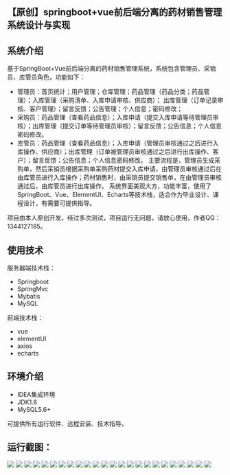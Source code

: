 ## 【原创】springboot+vue前后端分离的药材销售管理系统设计与实现

## 系统介绍

基于SpringBoot+Vue前后端分离的药材销售管理系统，系统包含管理员、采销员、库管员角色，功能如下：
- 管理员：首页统计；用户管理；仓库管理；药品管理（药品分类；药品管理）；入库管理（采购清单、入库申请审核、供应商）；
出库管理（订单记录审核、客户管理）；留言反馈；公告管理；个人信息；密码修改；
- 采购员：药品管理（查看药品信息）；入库申请（提交入库申请等待管理员审核）；出库管理（提交订单等待管理员审核）；留言反馈；公告信息；个人信息密码修改。
- 库管员：药品管理（查看药品信息）；入库申请（管理员审核通过之后进行入库操作、供应商）；出库管理（订单被管理员审核通过之后进行出库操作、客户）；留言反馈；公告信息；个人信息密码修改。
主要流程是，管理员生成采购单，然后采销员根据采购单采购药材提交入库申请，由管理员审核通过后在由库管员进行入库操作；药材销售时，由采销员提交销售单，在由管理员审核通过后，由库管员进行出库操作。
系统界面美观大方，功能丰富，使用了SpringBoot、Vue、ElementUI、Echarts等技术栈，适合作为毕业设计、课程设计，有需要可提供指导。

项目由本人原创开发，经过多次测试，项目运行无问题，请放心使用，作者QQ：1344127185。

## 使用技术

服务器端技术栈：

- Springboot
- SpringMvc
- Mybatis
- MySQL

前端技术栈：

- vue
- elementUI
- axios
- echarts

## 环境介绍

- IDEA集成环境
- JDK1.8
- MySQL5.6+

可提供所有运行软件、远程安装、技术指导。

## 运行截图：
![](https://github.com/itcoderyhl/drug-server/blob/main/images/1.png)
![](https://github.com/itcoderyhl/drug-server/blob/main/images/2.png)
![](https://github.com/itcoderyhl/drug-server/blob/main/images/3.png)
![](https://github.com/itcoderyhl/drug-server/blob/main/images/4.png)
![](https://github.com/itcoderyhl/drug-server/blob/main/images/5.png)
![](https://github.com/itcoderyhl/drug-server/blob/main/images/6.png)
![](https://github.com/itcoderyhl/drug-server/blob/main/images/7.png)
![](https://github.com/itcoderyhl/drug-server/blob/main/images/8.png)
![](https://github.com/itcoderyhl/drug-server/blob/main/images/9.png)
![](https://github.com/itcoderyhl/drug-server/blob/main/images/10.png)
![](https://github.com/itcoderyhl/drug-server/blob/main/images/11.png)
![](https://github.com/itcoderyhl/drug-server/blob/main/images/12.png)
![](https://github.com/itcoderyhl/drug-server/blob/main/images/13.png)
![](https://github.com/itcoderyhl/drug-server/blob/main/images/14.png)
![](https://github.com/itcoderyhl/drug-server/blob/main/images/15.png)
![](https://github.com/itcoderyhl/drug-server/blob/main/images/16.png)
![](https://github.com/itcoderyhl/drug-server/blob/main/images/17.png)
![](https://github.com/itcoderyhl/drug-server/blob/main/images/18.png)
![](https://github.com/itcoderyhl/drug-server/blob/main/images/19.png)
![](https://github.com/itcoderyhl/drug-server/blob/main/images/20.png)
![](https://github.com/itcoderyhl/drug-server/blob/main/images/21.png)
![](https://github.com/itcoderyhl/drug-server/blob/main/images/22.png)
![](https://github.com/itcoderyhl/drug-server/blob/main/images/23.png)
![](https://github.com/itcoderyhl/drug-server/blob/main/images/24.png)
